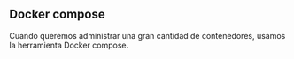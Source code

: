 ## Docker compose

Cuando queremos administrar una gran cantidad de contenedores, usamos la herramienta Docker compose.